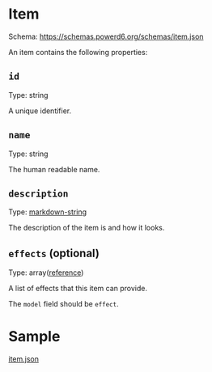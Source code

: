 # Item

Schema: https://schemas.powerd6.org/schemas/item.json

An item contains the following properties:

## `id`

Type: string

A unique identifier.

## `name`

Type: string

The human readable name.

## `description`

Type: [markdown-string](markdown-string.md)

The description of the item is and how it looks.

## `effects` (optional)

Type: array([reference](reference.md))

A list of effects that this item can provide.

The `model` field should be `effect`.

# Sample

[item.json](examples/item.json ':include :type=code')
